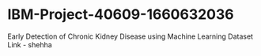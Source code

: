 # IBM-Project-40609-1660632036
Early Detection of Chronic Kidney Disease using Machine Learning
Dataset Link - shehha

